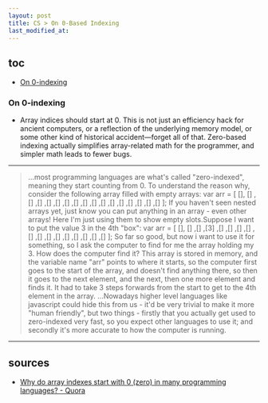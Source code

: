 ```yaml
---
layout: post
title: CS > On 0-Based Indexing
last_modified_at: 
---
```


## toc
<!-- TOC -->

- [On 0-indexing](#on-0-indexing)

<!-- /TOC -->


### On 0-indexing
* Array indices should start at 0. This is not just an efficiency hack for ancient computers, or a reflection of the underlying memory model, or some other kind of historical accident—forget all of that. Zero-based indexing actually simplifies array-related math for the programmer, and simpler math leads to fewer bugs.

---
>...most programming languages are what's called "zero-indexed", meaning they start counting from 0. To understand the reason why, consider the following array filled with empty arrays:
>var arr = [ [], [] ,[] ,[] ,[] ,[] ,[] ,[] ,[] ,[] ,[] ,[] ,[] ,[] ,[] ,[] ,[] ];
>If you haven't seen nested arrays yet, just know you can put anything in an array - even other arrays! Here I'm just using them to show empty slots.Suppose I want to put the value 3 in the 4th "box":
>var arr = [ [], [] ,[] ,[3] ,[] ,[] ,[] ,[] ,[] ,[] ,[] ,[] ,[] ,[] ,[] ,[] ,[] ];
>So far so good, but now i want to use it for something, so I ask the computer to find for me the array holding my 3. How does the computer find it? This array is stored in memory, and the variable name "arr" points to where it starts, so the computer first goes to the start of the array, and doesn't find anything there, so then it goes to the next element, and the next, then one more element and finds it. It had to take 3 steps forwards from the start to get to the 4th element in the array. ...Nowadays higher level languages like javascript could hide this from us - it'd be very trivial to make it more "human friendly", but two things - firstly that you actually get used to zero-indexed very fast, so you expect other languages to use it; and secondly it's more accurate to how the computer is running.
---

## sources
* [Why do array indexes start with 0 (zero) in many programming languages? - Quora](https://www.quora.com/Why-do-array-indexes-start-with-0-zero-in-many-programming-languages)